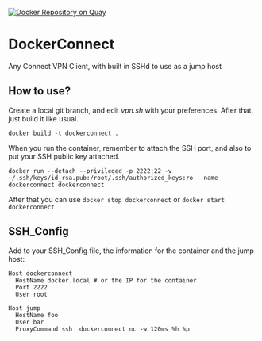 [![Docker Repository on Quay](https://quay.io/repository/mgarces/dockerconnect/status "Docker Repository on Quay")](https://quay.io/repository/mgarces/dockerconnect)
# DockerConnect
Any Connect VPN Client, with built in SSHd to use as a jump host

## How to use?
Create a local git branch, and edit _vpn.sh_ with your preferences. After that, just build it like usual.
```
docker build -t dockerconnect .
```
When you run the container, remember to attach the SSH port, and also to put your SSH public key
attached.
```
docker run --detach --privileged -p 2222:22 -v ~/.ssh/keys/id_rsa.pub:/root/.ssh/authorized_keys:ro --name dockerconnect dockerconnect
```

After that you can use `docker stop dockerconnect` or `docker start dockerconnect`

## SSH_Config
Add to your SSH_Config file, the information for the container and the jump host:

```
Host dockerconnect
  HostName docker.local # or the IP for the container
  Port 2222
  User root

Host jump
  HostName foo
  User bar
  ProxyCommand ssh  dockerconnect nc -w 120ms %h %p
  ```
